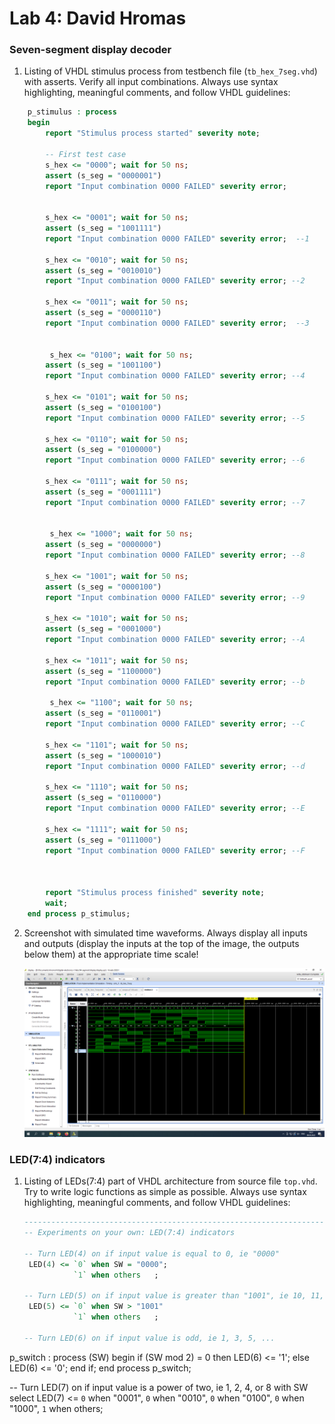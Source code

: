 # Lab 4: David Hromas

### Seven-segment display decoder

1. Listing of VHDL stimulus process from testbench file (`tb_hex_7seg.vhd`) with asserts. Verify all input combinations. Always use syntax highlighting, meaningful comments, and follow VHDL guidelines:

```vhdl
    p_stimulus : process
    begin
        report "Stimulus process started" severity note;

        -- First test case
        s_hex <= "0000"; wait for 50 ns;
        assert (s_seg = "0000001")
        report "Input combination 0000 FAILED" severity error;


        s_hex <= "0001"; wait for 50 ns;
        assert (s_seg = "1001111")
        report "Input combination 0000 FAILED" severity error;  --1
        
        s_hex <= "0010"; wait for 50 ns;
        assert (s_seg = "0010010")
        report "Input combination 0000 FAILED" severity error; --2
        
        s_hex <= "0011"; wait for 50 ns;
        assert (s_seg = "0000110")
        report "Input combination 0000 FAILED" severity error;  --3


         s_hex <= "0100"; wait for 50 ns;
        assert (s_seg = "1001100")
        report "Input combination 0000 FAILED" severity error; --4
        
        s_hex <= "0101"; wait for 50 ns;
        assert (s_seg = "0100100")
        report "Input combination 0000 FAILED" severity error; --5
        
        s_hex <= "0110"; wait for 50 ns;
        assert (s_seg = "0100000")
        report "Input combination 0000 FAILED" severity error; --6
        
        s_hex <= "0111"; wait for 50 ns;
        assert (s_seg = "0001111")
        report "Input combination 0000 FAILED" severity error; --7
        
        
         s_hex <= "1000"; wait for 50 ns;
        assert (s_seg = "0000000")
        report "Input combination 0000 FAILED" severity error; --8
        
        s_hex <= "1001"; wait for 50 ns;
        assert (s_seg = "0000100")
        report "Input combination 0000 FAILED" severity error; --9
        
        s_hex <= "1010"; wait for 50 ns;
        assert (s_seg = "0001000")
        report "Input combination 0000 FAILED" severity error; --A
        
        s_hex <= "1011"; wait for 50 ns;
        assert (s_seg = "1100000")
        report "Input combination 0000 FAILED" severity error; --b
        
         s_hex <= "1100"; wait for 50 ns;
        assert (s_seg = "0110001")
        report "Input combination 0000 FAILED" severity error; --C
        
        s_hex <= "1101"; wait for 50 ns;
        assert (s_seg = "1000010")
        report "Input combination 0000 FAILED" severity error; --d
        
        s_hex <= "1110"; wait for 50 ns;
        assert (s_seg = "0110000")
        report "Input combination 0000 FAILED" severity error; --E
        
        s_hex <= "1111"; wait for 50 ns;
        assert (s_seg = "0111000")
        report "Input combination 0000 FAILED" severity error; --F
        


        report "Stimulus process finished" severity note;
        wait;
    end process p_stimulus;
```

2. Screenshot with simulated time waveforms. Always display all inputs and outputs (display the inputs at the top of the image, the outputs below them) at the appropriate time scale!

   ![your figure](https://github.com/davidhro/digital-electronics-1/blob/main/labs/04-segment/waveforms.png)

### LED(7:4) indicators

1. Listing of LEDs(7:4) part of VHDL architecture from source file `top.vhd`. Try to write logic functions as simple as possible. Always use syntax highlighting, meaningful comments, and follow VHDL guidelines:

   ```vhdl
   --------------------------------------------------------------------
   -- Experiments on your own: LED(7:4) indicators

   -- Turn LED(4) on if input value is equal to 0, ie "0000"
    LED(4) <= `0` when SW = "0000";
              `1` when others   ;

   -- Turn LED(5) on if input value is greater than "1001", ie 10, 11, 12, ...
    LED(5) <= `0` when SW > "1001"
              `1` when others   ;

   -- Turn LED(6) on if input value is odd, ie 1, 3, 5, ...
  p_switch : process (SW)
       begin
   if (SW mod 2) = 0 then
		LED(6) <= '1';
	else
		LED(6) <= '0';
	end if;
	end process p_switch;

   -- Turn LED(7) on if input value is a power of two, ie 1, 2, 4, or 8
      with SW select
      LED(7) <= `0` when "0001",
                `0` when "0010",
                `0` when "0100",
                `0` when "1000",
                `1` when others;
   ```
